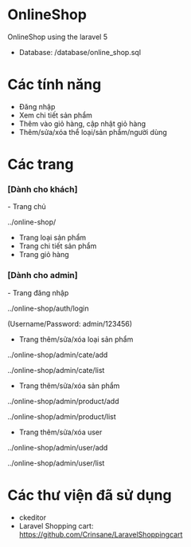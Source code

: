 # OnlineShop
OnlineShop using the laravel 5
- Database: /database/online_shop.sql

# Các tính năng
- Đăng nhập
- Xem chi tiết sản phẩm
- Thêm vào giỏ hàng, cập nhật giỏ hàng
- Thêm/sửa/xóa thể loại/sản phẩm/người dùng

# Các trang
<h3> [Dành cho khách] </h3>
- Trang chủ

../online-shop/
- Trang loại sản phẩm
- Trang chi tiết sản phẩm
- Trang giỏ hàng

<h3> [Dành cho admin] </h3>
- Trang đăng nhập

../online-shop/auth/login

(Username/Password: admin/123456)
- Trang thêm/sửa/xóa loại sản phẩm

../online-shop/admin/cate/add

../online-shop/admin/cate/list

- Trang thêm/sửa/xóa sản phẩm

../online-shop/admin/product/add

../online-shop/admin/product/list

- Trang thêm/sửa/xóa user

../online-shop/admin/user/add

../online-shop/admin/user/list


# Các thư viện đã sử dụng
- ckeditor
- Laravel Shopping cart: https://github.com/Crinsane/LaravelShoppingcart
